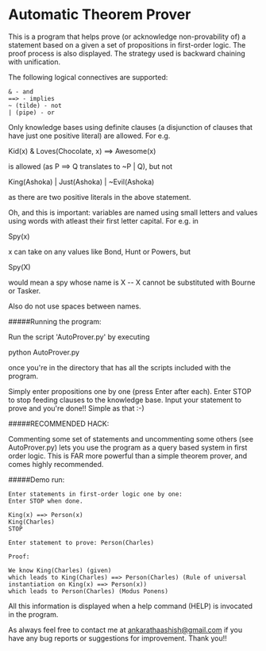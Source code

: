 # Automatic Theorem Prover

This is a program that helps prove (or acknowledge non-provability of) a statement based on a given a set of propositions in first-order logic. The proof process is also displayed. The strategy used is backward chaining with unification. 

The following logical connectives are supported:
```
& - and
==> - implies
~ (tilde) - not
| (pipe) - or
```
Only knowledge bases using definite clauses (a disjunction of clauses that have just one positive literal) are allowed. For e.g.

Kid(x) & Loves(Chocolate, x) ==> Awesome(x)

is allowed (as P ==> Q translates to ~P | Q), but not

King(Ashoka) | Just(Ashoka) | ~Evil(Ashoka)

as there are two positive literals in the above statement.

Oh, and this is important: variables are named using small letters and values using words with atleast their first letter capital. For e.g. in 

Spy(x)

x can take on any values like Bond, Hunt or Powers, but

Spy(X)

would mean a spy whose name is X -- X cannot be substituted with Bourne or Tasker.

Also do not use spaces between names.

#####Running the program:

Run the script 'AutoProver.py' by executing

python AutoProver.py

once you're in the directory that has all the scripts included with the program.

Simply enter propositions one by one (press Enter after each). Enter STOP to stop feeding clauses to the knowledge base.
Input your statement to prove and you're done!! Simple as that :-)

#####RECOMMENDED HACK:

Commenting some set of statements and uncommenting some others (see AutoProver.py) lets you use the program as a query based system in first order logic. This is FAR more powerful than a simple theorem prover, and comes highly recommended.

#####Demo run:
```
Enter statements in first-order logic one by one:
Enter STOP when done.

King(x) ==> Person(x)
King(Charles)
STOP

Enter statement to prove: Person(Charles)

Proof:

We know King(Charles) (given)
which leads to King(Charles) ==> Person(Charles) (Rule of universal instantiation on King(x) ==> Person(x))
which leads to Person(Charles) (Modus Ponens)
```

All this information is displayed when a help command (HELP) is invocated in the program.

As always feel free to contact me at ankarathaashish@gmail.com if you have any bug reports or suggestions for improvement. Thank you!!


